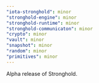 ```yaml
---
"iota-stronghold": minor
"stronghold-engine": minor
"stronghold-runtime": minor
"stronghold-communicaton": minor
"crypto": minor
"vault": minor
"snapshot": minor
"random": minor
"primitives": minor
---
```


Alpha release of Stronghold.

